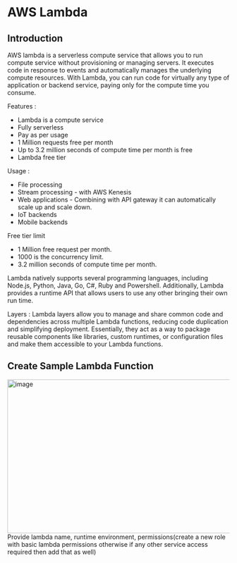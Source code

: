 # AWS Lambda

## Introduction
AWS lambda is a serverless compute service that allows you to run compute service without provisioning or managing servers. It executes code in response to events
and automatically manages the underlying compute resources. With Lambda, you can run code for virtually any type of application or backend service, paying only for the compute time
you consume.

Features :
* Lambda is a compute service
* Fully serverless
* Pay as per usage
* 1 Million requests free per month
* Up to 3.2 million seconds of compute time per month is free
* Lambda free tier

Usage :
* File processing
* Stream processing - with AWS Kenesis
* Web applications - Combining with API gateway it can automatically scale up and scale down.
* IoT backends
* Mobile backends

Free tier limit
* 1 Million free request per month.
* 1000 is the concurrency limit.
* 3.2 million seconds of compute time per month.

Lambda natively supports several programming languages, including Node.js, Python, Java, Go, C#, Ruby and Powershell. Additionally, Lambda provides a runtime API 
that allows users to use any other bringing their own run time.

Layers :
Lambda layers allow you to manage and share common code and dependencies across multiple Lambda functions, reducing code duplication and simplifying deployment. Essentially, they 
act as a way to package reusable components like libraries, custom runtimes, or configuration files and make them accessible to your Lambda functions.

## Create Sample Lambda Function
<img width="611" height="349" alt="image" src="https://github.com/user-attachments/assets/677351ed-ee71-4003-b408-f817f9d62a1e" />
Provide lambda name, runtime environment, permissions(create a new role with basic lambda permissions otherwise if any other service access required then add that as well)
